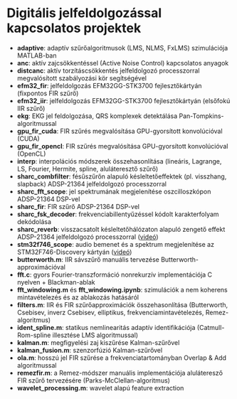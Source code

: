 # Digitális jelfeldolgozással kapcsolatos projektek

- **adaptive**: adaptív szűrőalgoritmusok (LMS, NLMS, FxLMS) szimulációja MATLAB-ban
- **anc**: aktív zajcsökkentéssel (Active Noise Control) kapcsolatos anyagok
- **distcanc**: aktív torzításcsökkentés jelfeldolgozó processzorral megvalósított szabályozási kör segítségével
- **efm32_fir**: jelfeldolgozás EFM32GG-STK3700 fejlesztőkártyán (fixpontos FIR szűrő)
- **efm32_iir**: jelfeldolgozás EFM32GG-STK3700 fejlesztőkártyán (elsőfokú IIR szűrő)
- **ekg**: EKG jel feldolgozása, QRS komplexek detektálása Pan-Tompkins-algoritmussal
- **gpu_fir_cuda**: FIR szűrés megvalósítása GPU-gyorsított konvolúcióval (CUDA)
- **gpu_fir_opencl**: FIR szűrés megvalósítása GPU-gyorsított konvolúcióval (OpenCL)
- **interp**: interpolációs módszerek összehasonlítása (lineáris, Lagrange, LS, Fourier, Hermite, spline, aluláteresztő szűrő)
- **sharc_combfilter**: fésűszűrőn alapuló késleltetőeffektek (pl. visszhang, slapback) ADSP-21364 jelfeldolgozó processzorral
- **sharc_fft_scope**: jel spektrumának megjelenítése oszcilloszkópon ADSP-21364 DSP-vel
- **sharc_fir**: FIR szűrő ADSP-21364 DSP-vel
- **sharc_fsk_decoder**: frekvenciabillentyűzéssel kódolt karakterfolyam dekódolása
- **sharc_reverb**: visszacsatolt késleltetőhálózaton alapuló zengető effekt ADSP-21364 jelfeldolgozó processzorral ([videó](https://www.youtube.com/watch?v=-eSbS0YqtKs&list=PL9_VlVdB8s882QMHiqJlDpJeKWxwP5CIG))
- **stm32f746_scope**: audio bemenet és a spektrum megjelenítése az STM32F746-Discovery kártyán ([videó](https://www.youtube.com/watch?v=P65fDKEUeow&list=PL9_VlVdB8s882QMHiqJlDpJeKWxwP5CIG))
- **butterworth.m**: IIR sávszűrő manuális tervezése Butterworth-approximációval
- **fft.c**: gyors Fourier-transzformáció nonrekurzív implementációja C nyelven + Blackman-ablak
- **fft_windowing.m** és **fft_windowing.ipynb**: szimulációk a nem koherens mintavételezés és az ablakozás hatásáról
- **filters.m**: IIR és FIR szűrőapproximációk összehasonlítása (Butterworth, Csebisev, inverz Csebisev, elliptikus, frekvenciamintavételezés, Remez-algoritmus)
- **ident_spline.m**: statikus nemlinearitás adaptív identifikációja (Catmull-Rom-spline illesztése LMS algoritmussal)
- **kalman.m**: megfigyelési zaj kiszűrése Kalman-szűrővel
- **kalman_fusion.m**: szenzorfúzió Kalman-szűrővel
- **ola.m**: hosszú jel FIR szűrése a frekvenciatartományban Overlap & Add algoritmussal
- **remezfir.m**: a Remez-módszer manuális implementációja aluláteresző FIR szűrő tervezésére (Parks-McClellan-algoritmus)
- **wavelet_processing.m**: wavelet alapú feature extraction
